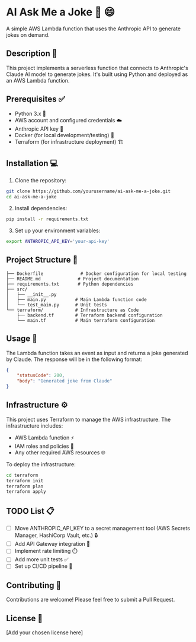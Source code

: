 # AI Ask Me a Joke 🤖 😄

A simple AWS Lambda function that uses the Anthropic API to generate jokes on demand.

## Description 📝

This project implements a serverless function that connects to Anthropic's Claude AI model to generate jokes. It's built using Python and deployed as an AWS Lambda function.

## Prerequisites ✅

- Python 3.x 🐍
- AWS account and configured credentials ☁️
- Anthropic API key 🔑
- Docker (for local development/testing) 🐳
- Terraform (for infrastructure deployment) 🏗️

## Installation 💻

1. Clone the repository:
```bash
git clone https://github.com/yourusername/ai-ask-me-a-joke.git
cd ai-ask-me-a-joke
```

2. Install dependencies:
```bash
pip install -r requirements.txt
```

3. Set up your environment variables:
```bash
export ANTHROPIC_API_KEY='your-api-key'
```

## Project Structure 📁

```
├── Dockerfile              # Docker configuration for local testing
├── README.md              # Project documentation
├── requirements.txt       # Python dependencies
├── src/
│   ├── __init__.py
│   ├── main.py           # Main Lambda function code
│   └── test_main.py      # Unit tests
└── terraform/            # Infrastructure as Code
    ├── backend.tf        # Terraform backend configuration
    └── main.tf           # Main terraform configuration
```

## Usage 🚀

The Lambda function takes an event as input and returns a joke generated by Claude. The response will be in the following format:

```json
{
    "statusCode": 200,
    "body": "Generated joke from Claude"
}
```

## Infrastructure ⚙️

This project uses Terraform to manage the AWS infrastructure. The infrastructure includes:
- AWS Lambda function ⚡
- IAM roles and policies 🔐
- Any other required AWS resources 🌐

To deploy the infrastructure:

```bash
cd terraform
terraform init
terraform plan
terraform apply
```

## TODO List 📋

- [ ] Move ANTHROPIC_API_KEY to a secret management tool (AWS Secrets Manager, HashiCorp Vault, etc.) 🔒
- [ ] Add API Gateway integration 🌉
- [ ] Implement rate limiting ⏱️
- [ ] Add more unit tests ✅
- [ ] Set up CI/CD pipeline 🔄

## Contributing 🤝

Contributions are welcome! Please feel free to submit a Pull Request.

## License 📄

[Add your chosen license here]
